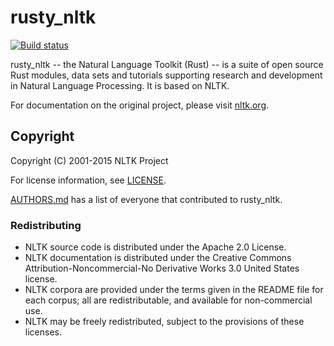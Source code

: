 # rusty_nltk 

[![Build status](https://travis-ci.org/erip/rusty_nltk.svg?branch=module/tokenize)](https://travis-ci.org/erip/rusty_nltk/)

rusty_nltk -- the Natural Language Toolkit (Rust) -- is a suite of open source Rust
modules, data sets and tutorials supporting research and development in Natural
Language Processing. It is based on NLTK.

For documentation on the original project, please visit [nltk.org](http://www.nltk.org/).

## Copyright

Copyright (C) 2001-2015 NLTK Project

For license information, see [LICENSE](LICENSE).

[AUTHORS.md](AUTHORS.md) has a list of everyone that contributed to rusty_nltk.



### Redistributing

- NLTK source code is distributed under the Apache 2.0 License.
- NLTK documentation is distributed under the Creative Commons
  Attribution-Noncommercial-No Derivative Works 3.0 United States license.
- NLTK corpora are provided under the terms given in the README file for each
  corpus; all are redistributable, and available for non-commercial use.
- NLTK may be freely redistributed, subject to the provisions of these licenses.
